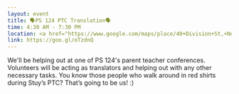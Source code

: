 ```yaml
---
layout: event
title: 🗣PS 124 PTC Translation🗣
time: 4:30 AM - 7:30 PM
location: <a href="https://www.google.com/maps/place/40+Division+St,+New+York,+NY+10002/@40.7144262,-73.9977144,17z/data=!3m1!4b1!4m5!3m4!1s0x89c25a2631d181ed:0x9e0a70be480f9f5a!8m2!3d40.7144262!4d-73.9955257?q=40+Division+St,+New+York,+NY+10002&entry=gmail&source=g">PS 124</a>, Manhattan
link: https://goo.gl/oTzdnQ
---
```

We'll be helping out at one of PS 124's parent teacher conferences. Volunteers will be acting as translators and helping out with any other necessary tasks. You know those people who walk around in red shirts during Stuy’s PTC? That’s going to be us! :)